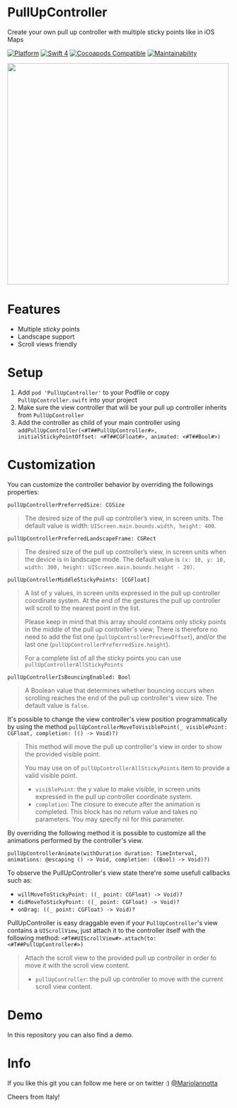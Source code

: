 # PullUpController
Create your own pull up controller with multiple sticky points like in iOS Maps

[![Platform](http://img.shields.io/badge/platform-ios-red.svg?style=flat
)](https://developer.apple.com/iphone/index.action)
[![Swift 4](https://img.shields.io/badge/Swift-4-orange.svg?style=flat)](https://developer.apple.com/swift/) 
[![Cocoapods Compatible](https://img.shields.io/cocoapods/v/PullUpController.svg)](https://img.shields.io/cocoapods/v/PullUpController.svg)
[![Maintainability](https://api.codeclimate.com/v1/badges/ab0e3ab724774c9b5974/maintainability)](https://codeclimate.com/github/MarioIannotta/PullUpController/maintainability)

<img src="https://raw.githubusercontent.com/MarioIannotta/PullUpController/master/demo.gif" height="500"/>

# Features
- Multiple *sticky* points
- Landscape support
- Scroll views friendly

# Setup
1. Add `pod 'PullUpController'` to your Podfile or copy `PullUpController.swift` into your project
2. Make sure the view controller that will be your pull up controller inherits from `PullUpController`
3. Add the controller as child of your main controller using `addPullUpController(<#T##PullUpController#>, initialStickyPointOffset: <#T##CGFloat#>, animated: <#T##Bool#>)`
 
# Customization
You can customize the controller behavior by overriding the followings properties:

`pullUpControllerPreferredSize: CGSize`
>The desired size of the pull up controller’s view, in screen units.
>The default value is width: `UIScreen.main.bounds.width, height: 400`.

`pullUpControllerPreferredLandscapeFrame: CGRect`
>The desired size of the pull up controller’s view, in screen units when the device is in landscape mode.
>The default value is `(x: 10, y: 10, width: 300, height: UIScreen.main.bounds.height - 20)`.

`pullUpControllerMiddleStickyPoints: [CGFloat]`
>A list of y values, in screen units expressed in the pull up controller coordinate system.
>At the end of the gestures the pull up controller will scroll to the nearest point in the list.
>     
>Please keep in mind that this array should contains only sticky points in the middle of the pull up controller's view;
>There is therefore no need to add the fist one (`pullUpControllerPreviewOffset`), and/or the last one (`pullUpControllerPreferredSize.height`).
>    
>For a complete list of all the sticky points you can use `pullUpControllerAllStickyPoints`

`pullUpControllerIsBouncingEnabled: Bool`
>A Boolean value that determines whether bouncing occurs when scrolling reaches the end of the pull up controller's view size.
>The default value is `false`.

It's possible to change the view controller's view position programmatically by using the method
`pullUpControllerMoveToVisiblePoint(_ visiblePoint: CGFloat, completion: (() -> Void)?)`

>This method will move the pull up controller's view in order to show the provided visible point.
>    
>You may use on of `pullUpControllerAllStickyPoints` item to provide a valid visible point.
>- `visiblePoint`: the y value to make visible, in screen units expressed in the pull up controller coordinate system.
>- `completion`: The closure to execute after the animation is completed. This block has no return value and takes no parameters. You may specify nil for this parameter.

By overriding the following method it is possible to customize all the animations performed by the controller's view.

`pullUpControllerAnimate(withDuration duration: TimeInterval, animations: @escaping () -> Void, completion: ((Bool) -> Void)?)`

To observe the PullUpController's view state there're some usefull callbacks such as:
- `willMoveToStickyPoint: ((_ point: CGFloat) -> Void)?`
- `didMoveToStickyPoint: ((_ point: CGFloat) -> Void)?`
- `onDrag: ((_ point: CGFloat) -> Void)?`

PullUpController is easy draggable even if your `PullUpController`'s view contains a `UIScrollView`, just attach it to the controller itself with the following method:
`<#T##UIScrollView#>.attach(to: <#T##PullUpController#>)`
>Attach the scroll view to the provided pull up controller in order to move it with the scroll view content.
>- `pullUpController`: the pull up controller to move with the current scroll view content.

# Demo
In this repository you can also find a demo.

# Info
If you like this git you can follow me here or on twitter :) [@MarioIannotta](http://www.twitter.com/marioiannotta)

Cheers from Italy!
